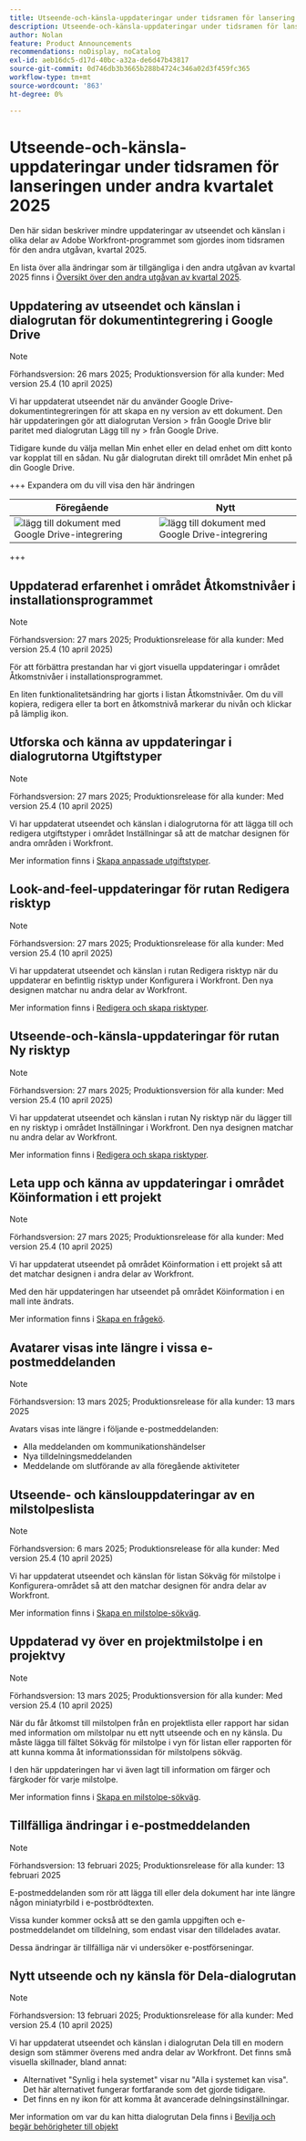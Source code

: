 ```yaml
---
title: Utseende-och-känsla-uppdateringar under tidsramen för lansering under andra kvartalet 2025
description: Utseende-och-känsla-uppdateringar under tidsramen för lansering under andra kvartalet 2025
author: Nolan
feature: Product Announcements
recommendations: noDisplay, noCatalog
exl-id: aeb16dc5-d17d-40bc-a32a-de6d47b43817
source-git-commit: 0d746db3b3665b288b4724c346a02d3f459fc365
workflow-type: tm+mt
source-wordcount: '863'
ht-degree: 0%

---
```


# Utseende-och-känsla-uppdateringar under tidsramen för lanseringen under andra kvartalet 2025

Den här sidan beskriver mindre uppdateringar av utseendet och känslan i olika delar av Adobe Workfront-programmet som gjordes inom tidsramen för den andra utgåvan, kvartal 2025.

En lista över alla ändringar som är tillgängliga i den andra utgåvan av kvartal 2025 finns i [Översikt över den andra utgåvan av kvartal 2025](/help/quicksilver/product-announcements/product-releases/25-q2-release-activity/25-q2-release-overview.md).

## Uppdatering av utseendet och känslan i dialogrutan för dokumentintegrering i Google Drive

>[!NOTE]
>
>Förhandsversion: 26 mars 2025; Produktionsversion för alla kunder: Med version 25.4 (10 april 2025)

Vi har uppdaterat utseendet när du använder Google Drive-dokumentintegreringen för att skapa en ny version av ett dokument. Den här uppdateringen gör att dialogrutan Version > från Google Drive blir paritet med dialogrutan Lägg till ny > från Google Drive.

Tidigare kunde du välja mellan Min enhet eller en delad enhet om ditt konto var kopplat till en sådan. Nu går dialogrutan direkt till området Min enhet på din Google Drive.

+++ Expandera om du vill visa den här ändringen

<table>
 <thead>
    <tr>
        <th>Föregående</th>
        <th>Nytt</th>
    </tr>
  </thead>
 <tr>
        <td><img src="assets/legacy-add.png" alt="lägg till dokument med Google Drive-integrering"></td>
         <td><img src="assets/new-add.png" alt="lägg till dokument med Google Drive-integrering"></td>
    </tr>
</table>

+++

## Uppdaterad erfarenhet i området Åtkomstnivåer i installationsprogrammet

>[!NOTE]
>
>Förhandsversion: 27 mars 2025; Produktionsrelease för alla kunder: Med version 25.4 (10 april 2025)

För att förbättra prestandan har vi gjort visuella uppdateringar i området Åtkomstnivåer i installationsprogrammet.

En liten funktionalitetsändring har gjorts i listan Åtkomstnivåer. Om du vill kopiera, redigera eller ta bort en åtkomstnivå markerar du nivån och klickar på lämplig ikon.


## Utforska och känna av uppdateringar i dialogrutorna Utgiftstyper

>[!NOTE]
>
>Förhandsversion: 27 mars 2025; Produktionsrelease för alla kunder: Med version 25.4 (10 april 2025)

Vi har uppdaterat utseendet och känslan i dialogrutorna för att lägga till och redigera utgiftstyper i området Inställningar så att de matchar designen för andra områden i Workfront.

Mer information finns i [Skapa anpassade utgiftstyper](/help/quicksilver/administration-and-setup/set-up-workfront/configure-system-defaults/create-custom-expense-types.md).

## Look-and-feel-uppdateringar för rutan Redigera risktyp

>[!NOTE]
>
>Förhandsversion: 27 mars 2025; Produktionsrelease för alla kunder: Med version 25.4 (10 april 2025)

Vi har uppdaterat utseendet och känslan i rutan Redigera risktyp när du uppdaterar en befintlig risktyp under Konfigurera i Workfront. Den nya designen matchar nu andra delar av Workfront.

Mer information finns i [Redigera och skapa risktyper](/help/quicksilver/administration-and-setup/set-up-workfront/configure-system-defaults/edit-create-risk-types.md).

## Utseende-och-känsla-uppdateringar för rutan Ny risktyp

>[!NOTE]
>
>Förhandsversion: 27 mars 2025; Produktionsversion för alla kunder: Med version 25.4 (10 april 2025)

Vi har uppdaterat utseendet och känslan i rutan Ny risktyp när du lägger till en ny risktyp i området Inställningar i Workfront. Den nya designen matchar nu andra delar av Workfront.

Mer information finns i [Redigera och skapa risktyper](/help/quicksilver/administration-and-setup/set-up-workfront/configure-system-defaults/edit-create-risk-types.md).

## Leta upp och känna av uppdateringar i området Köinformation i ett projekt

>[!NOTE]
>
>Förhandsversion: 27 mars 2025; Produktionsrelease för alla kunder: Med version 25.4 (10 april 2025)

Vi har uppdaterat utseendet på området Köinformation i ett projekt så att det matchar designen i andra delar av Workfront.

Med den här uppdateringen har utseendet på området Köinformation i en mall inte ändrats.

Mer information finns i [Skapa en frågekö](/help/quicksilver/manage-work/requests/create-and-manage-request-queues/create-request-queue.md).

## Avatarer visas inte längre i vissa e-postmeddelanden

>[!NOTE]
>
>Förhandsversion: 13 mars 2025; Produktionsrelease för alla kunder: 13 mars 2025


Avatars visas inte längre i följande e-postmeddelanden:

* Alla meddelanden om kommunikationshändelser
* Nya tilldelningsmeddelanden
* Meddelande om slutförande av alla föregående aktiviteter

## Utseende- och känslouppdateringar av en milstolpeslista

>[!NOTE]
>
>Förhandsversion: 6 mars 2025; Produktionsrelease för alla kunder: Med version 25.4 (10 april 2025)

Vi har uppdaterat utseendet och känslan för listan Sökväg för milstolpe i Konfigurera-området så att den matchar designen för andra delar av Workfront.

Mer information finns i [Skapa en milstolpe-sökväg](/help/quicksilver/administration-and-setup/customize-workfront/configure-approval-milestone-processes/create-milestone-path.md).

## Uppdaterad vy över en projektmilstolpe i en projektvy

>[!NOTE]
>
>Förhandsversion: 13 mars 2025; Produktionsversion för alla kunder: Med version 25.4 (10 april 2025)

När du får åtkomst till milstolpen från en projektlista eller rapport har sidan med information om milstolpar nu ett nytt utseende och en ny känsla. Du måste lägga till fältet Sökväg för milstolpe i vyn för listan eller rapporten för att kunna komma åt informationssidan för milstolpens sökväg.

I den här uppdateringen har vi även lagt till information om färger och färgkoder för varje milstolpe.

Mer information finns i [Skapa en milstolpe-sökväg](/help/quicksilver/administration-and-setup/customize-workfront/configure-approval-milestone-processes/create-milestone-path.md).

## Tillfälliga ändringar i e-postmeddelanden

>[!NOTE]
>
>Förhandsversion: 13 februari 2025; Produktionsrelease för alla kunder: 13 februari 2025

E-postmeddelanden som rör att lägga till eller dela dokument har inte längre någon miniatyrbild i e-postbrödtexten.

Vissa kunder kommer också att se den gamla uppgiften och e-postmeddelandet om tilldelning, som endast visar den tilldelades avatar.

Dessa ändringar är tillfälliga när vi undersöker e-postförseningar.

## Nytt utseende och ny känsla för Dela-dialogrutan

>[!NOTE]
>
>Förhandsversion: 13 februari 2025; Produktionsrelease för alla kunder: Med version 25.4 (10 april 2025)

Vi har uppdaterat utseendet och känslan i dialogrutan Dela till en modern design som stämmer överens med andra delar av Workfront. Det finns små visuella skillnader, bland annat:

* Alternativet &quot;Synlig i hela systemet&quot; visar nu &quot;Alla i systemet kan visa&quot;. Det här alternativet fungerar fortfarande som det gjorde tidigare.
* Det finns en ny ikon för att komma åt avancerade delningsinställningar.

Mer information om var du kan hitta dialogrutan Dela finns i [Bevilja och begär behörigheter till objekt](/help/quicksilver/workfront-basics/grant-and-request-access-to-objects/grant-and-request-access-to-objects.md)
